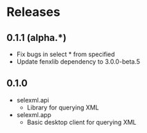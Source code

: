 # Releases
## 0.1.1 (alpha.*)
- Fix bugs in select * from specified
- Update fenxlib dependency to 3.0.0-beta.5
## 0.1.0
- selexml.api
  - Library for querying XML
- selexml.app
  - Basic desktop client for querying XML
